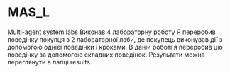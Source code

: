 # MAS_L
Multi-agent system labs
Виконав 4 лабораторну роботу
Я переробив поведінку покупця з 2 лабораторної лаби, де покупець виконував дії з допомогою однієї поведінки і кроками.
В даній роботі я переробив цю поведінку за допомогою складних поведінок.
Результати можна переглянути в папці results.
